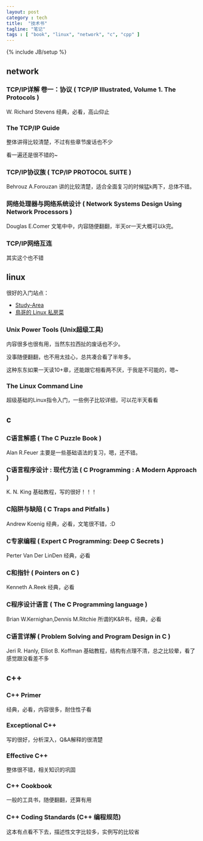 ```yaml
---
layout: post
category : tech
title:  "技术书"
tagline: "笔记"
tags : [ "book", "linux", "network", "c", "cpp" ] 
---
```

{% include JB/setup %}

## network

### TCP/IP详解 卷一：协议 ( TCP/IP Illustrated, Volume 1. The Protocols )
W. Richard Stevens
经典，必看，高山仰止

### The TCP/IP Guide

整体讲得比较清楚，不过有些章节废话也不少

看一遍还是很不错的~

### TCP/IP协议族 ( TCP/IP PROTOCOL SUITE )
Behrouz A.Forouzan
讲的比较清楚，适合全面复习的时候猛k两下，总体不错。

### 网络处理器与网络系统设计 ( Network Systems Design Using Network Processors )
Douglas E.Comer
文笔中中，内容随便翻翻，半天or一天大概可以k完。

### TCP/IP网络互连
其实这个也不错

## linux

很好的入门站点：
- [Study-Area](http://www.study-area.org/menu2.htm)
- [鳥哥的 Linux 私房菜](http://linux.vbird.org/)

### Unix Power Tools (Unix超级工具)

内容很多也很有用，当然东拉西扯的废话也不少。

没事随便翻翻，也不用太挂心，总共凑合看了半年多。

这种东东如果一天读10+章，还能跟它相看两不厌，于我是不可能的，嗯~

### The Linux Command Line

超级基础的Linux指令入门，一些例子比较详细，可以花半天看看 

## c

### C语言解惑 ( The C Puzzle Book )
Alan R.Feuer
主要是一些基础语法的复习，嗯，还不错。

### C语言程序设计 : 现代方法 ( C Programming : A Modern Approach )
K. N. King
基础教程，写的很好！！！

### C陷阱与缺陷 ( C Traps and Pitfalls )
Andrew Koenig
经典，必看，文笔很不错，:D

### C专家编程 ( Expert C Programming: Deep C Secrets )
Perter Van Der LinDen
经典，必看

### C和指针 ( Pointers on C )
Kenneth A.Reek
经典，必看

### C程序设计语言 ( The C Programming language )
Brian W.Kernighan,Dennis M.Ritchie
所谓的K&R书，经典，必看

### C语言详解 ( Problem Solving and Program Design in C )
Jeri R. Hanly, Elliot B. Koffman
基础教程，结构有点理不清，总之比较晕，看了感觉跟没看差不多

## c++

### C++ Primer
经典，必看，内容很多，耐住性子看

### Exceptional C++
写的很好，分析深入，Q&A解释的很清楚

### Effective C++
整体很不错，相关知识的巩固

### C++ Cookbook
一般的工具书，随便翻翻，还算有用

### C++ Coding Standards (C++ 编程规范)
这本有点看不下去，描述性文字比较多，实例写的比较省

